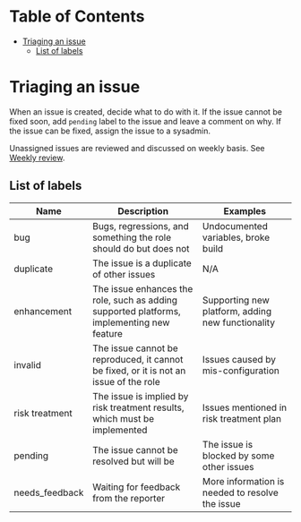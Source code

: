 Table of Contents
=================

  * [Triaging an issue](#triaging-an-issue)
    * [List of labels](#list-of-labels)

# Triaging an issue

When an issue is created, decide what to do with it. If the issue cannot be
fixed soon, add `pending` label to the issue and leave a comment on why. If the
issue can be fixed, assign the issue to a sysadmin.

Unassigned issues are reviewed and discussed on weekly basis. See [Weekly
review](#weekly-review).

## List of labels

| Name | Description | Examples |
|------|-------------|----------|
| bug               | Bugs, regressions, and something the role should do but does not | Undocumented variables, broke build |
| duplicate         | The issue is a duplicate of other issues | N/A |
| enhancement       | The issue enhances the role, such as adding supported platforms, implementing new feature | Supporting new platform, adding new functionality |
| invalid           | The issue cannot be reproduced, it cannot be fixed, or it is not an issue of the role | Issues caused by mis-configuration |
| risk treatment    | The issue is implied by risk treatment results, which must be implemented | Issues mentioned in risk treatment plan |
| pending           | The issue cannot be resolved but will be | The issue is blocked by some other issues |
| needs\_feedback   | Waiting for feedback from the reporter | More information is needed to resolve the issue |
